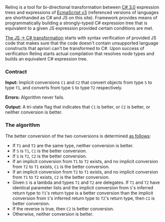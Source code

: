 Relinq is a tool for bi-directional transformation between [C# 3.0](http://download.microsoft.com/download/3/8/8/388e7205-bc10-4226-b2a8-75351c669b09/csharp%20language%20specification.doc) expression trees and expressions of [EcmaScript v3](http://www.ecma-international.org/publications/files/ECMA-ST/Ecma-262.pdf) (referenced versions of languages are shorthanded as C# and JS on this site). Framework provides means of programmatically building a strongly-typed C# expression tree that is equivalent to a given JS expression provided certain conditions are met.

[The JS -> C# transformation](http://code.google.com/p/relinq/wiki/JSToCSharp) starts with syntax verification of provided JS code that makes sure that the code doesn't contain unsupported language constructs that apriori can't be transformed to C#. Upon success of verification Relinq starts actual compilation that resolves node types and builds an equivalent C# expression tree.

### Contract ###

**Input:** Implicit conversions `C1` and `C2` that convert objects from type `S` to type `T1`, and converts from type `S` to type `T2` respectively.

**Errors:** Algorithm never fails.

**Output:** A tri-state flag that indicates that `C1` is better, or `C2` is better, or neither conversion is better.

### The algorithm ###

The better conversion of the two conversions is determined [as follows](http://en.csharp-online.net/ECMA-334:_14.4.2.3_Better_conversion):
  * If `T1` and `T2` are the same type, neither conversion is better.
  * If `S` is `T1`, `C1` is the better conversion.
  * If `S` is `T2`, `C2` is the better conversion.
  * If an implicit conversion from `T1` to `T2` exists, and no implicit conversion from `T2` to `T1` exists, `C1` is the better conversion.
  * If an implicit conversion from `T2` to `T1` exists, and no implicit conversion from `T1` to `T2` exists, `C2` is the better conversion.
  * Given `S` is a lambda and types `T1` and `T2` are delegates. If `T1` and `T2` have identical parameter lists and the implicit conversion from `S`'s inferred return type to `T1`'s return type is a better conversion than the implicit conversion from `S`'s inferred return type to `T2`'s return type, then `C1` is better conversion.
  * If the reverse is true, then `C2` is better conversion.
  * Otherwise, neither conversion is better.